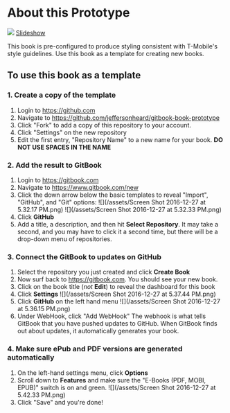 # About this Prototype

![](/pdf/gitbook/images/apple-touch-icon-precomposed-152.png)
<a href="presentation.html">Slideshow</a>

This book is pre-configured to produce styling consistent with T-Mobile's style guidelines. Use this book as a template for creating new books. 

## To use this book as a template

### 1. Create a copy of the template

1. Login to https://github.com
1. Navigate to https://github.com/jeffersonheard/gitbook-book-prototype
1. Click "Fork" to add a copy of this repository to your account.
1. Click "Settings" on the new repository
1. Edit the first entry, "Repository Name" to a new name for your book.  **DO NOT USE SPACES IN THE NAME**

### 2. Add the result to GitBook

1. Login to https://gitbook.com
2. Navigate to https://www.gitbook.com/new
3. Click the down arrow below the basic templates to reveal "Import", "GitHub", and "Git" options: ![](/assets/Screen Shot 2016-12-27 at 5.32.17 PM.png) ![](/assets/Screen Shot 2016-12-27 at 5.32.33 PM.png)
4. Click **GitHub**
5. Add a title, a description, and then hit **Select Repository**. It may take a second, and you may have to click it a second time, but there will be a drop-down menu of repositories. 

### 3. Connect the GitBook to updates on GitHub

1. Select the repository you just created and click **Create Book**
2. Now surf back to https://gitbook.com. You should see your new book.
3. Click on the book title (*not* **Edit**) to reveal the dashboard for this book
4. Click **Settings** ![](/assets/Screen Shot 2016-12-27 at 5.37.44 PM.png)
6. Click **GitHub** on the left hand menu ![](/assets/Screen Shot 2016-12-27 at 5.36.15 PM.png)
5. Under WebHook, click "Add WebHook"  The webhook is what tells GitBook that you have pushed updates to GitHub. When GitBook finds out about updates, it automatically generates your book.

### 4. Make sure ePub and PDF versions are generated automatically

1. On the left-hand settings menu, click **Options**
2. Scroll down to **Features** and make sure the "E-Books (PDF, MOBI, EPUB)" switch is on and green. ![](/assets/Screen Shot 2016-12-27 at 5.42.33 PM.png)
3. Click "Save" and you're done!

